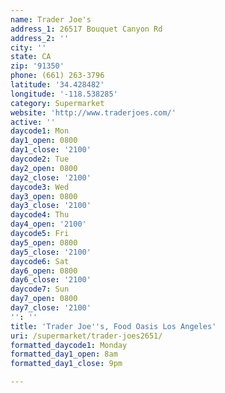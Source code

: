 ```yaml
---
name: Trader Joe's
address_1: 26517 Bouquet Canyon Rd
address_2: ''
city: ''
state: CA
zip: '91350'
phone: (661) 263-3796
latitude: '34.428482'
longitude: '-118.538285'
category: Supermarket
website: 'http://www.traderjoes.com/'
active: ''
daycode1: Mon
day1_open: 0800
day1_close: '2100'
daycode2: Tue
day2_open: 0800
day2_close: '2100'
daycode3: Wed
day3_open: 0800
day3_close: '2100'
daycode4: Thu
day4_open: '2100'
daycode5: Fri
day5_open: 0800
day5_close: '2100'
daycode6: Sat
day6_open: 0800
day6_close: '2100'
daycode7: Sun
day7_open: 0800
day7_close: '2100'
'': ''
title: 'Trader Joe''s, Food Oasis Los Angeles'
uri: /supermarket/trader-joes2651/
formatted_daycode1: Monday
formatted_day1_open: 8am
formatted_day1_close: 9pm

---
```

